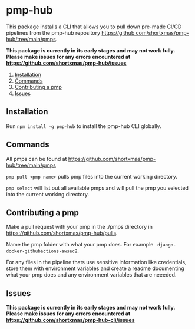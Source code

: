# pmp-hub

This package installs a CLI that allows you to pull down pre-made CI/CD pipelines from the pmp-hub repository https://github.com/shortxmas/pmp-hub/tree/main/pmps.

**This package is currently in its early stages and may not work fully. Please make issues for any errors encountered at https://github.com/shortxmas/pmp-hub/issues**



1. [Installation](#installation)
2. [Commands](#commands)
3. [Contributing a pmp](#contributing-a-pmp)
4. [Issues](#issues)

## Installation

Run ```npm install -g pmp-hub``` to install the pmp-hub CLI globally.

## Commands

All pmps can be found at https://github.com/shortxmas/pmp-hub/tree/main/pmps

```pmp pull <pmp name>``` pulls pmp files into the current working directory.

```pmp select``` will list out all available pmps and will pull the pmp you selected into the current working directory.


## Contributing a pmp

Make a pull request with your pmp in the ./pmps directory in https://github.com/shortxmas/pmp-hub/pulls.

Name the pmp folder with what your pmp does. For example ``` django-docker-githubactions-awsec2```.

For any files in the pipeline thats use sensitive information like credentials, store them with environment variables and create a readme documenting what your pmp does and any environment variables that are neeeded.

## Issues

**This package is currently in its early stages and may not work fully. Please make issues for any errors encountered at https://github.com/shortxmas/pmp-hub-cli/issues**